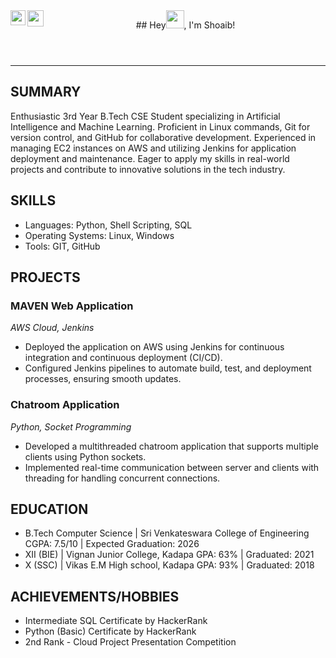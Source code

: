 <!DOCTYPE html>
<html lang="en">
<head>
</head>
<body>
    <header>
        <div>
        ## Hey<img src="https://github.com/TheDudeThatCode/TheDudeThatCode/blob/master/Assets/Hi.gif" width="29px">, I'm Shoaib!
        <a href="https://www.linkedin.com/in/shaik-shoaib-/">
        <img align="left" width="24px" src="https://cdn.jsdelivr.net/npm/simple-icons@v3/icons/linkedin.svg"  /></a>
        <a href="mailto:shaikshoaib820@gmail.com">
        <img align="left" width="26px" src="https://cdn.jsdelivr.net/npm/simple-icons@v3/icons/gmail.svg" /></a>
        </div>
    </header>
    <hr>
    <section class="section">
        <h2>SUMMARY</h2>
        <p>Enthusiastic 3rd Year B.Tech CSE Student specializing in Artificial Intelligence and Machine Learning. Proficient in Linux commands, Git for version control, and GitHub for collaborative development. Experienced in managing EC2 instances on AWS and utilizing Jenkins for application deployment and maintenance. Eager to apply my skills in real-world projects and contribute to innovative solutions in the tech industry.</p>
    </section>
    <section class="section">
        <h2>SKILLS</h2>
        <ul>
            <li>Languages: Python, Shell Scripting, SQL</li>
            <li>Operating Systems: Linux, Windows</li>
            <li>Tools: GIT, GitHub</li>
        </ul>
    </section>
    <section class="section">
        <h2>PROJECTS</h2>
        <h3>MAVEN Web Application</h3>
        <p><em>AWS Cloud, Jenkins</em></p>
        <ul>
            <li>Deployed the application on AWS using Jenkins for continuous integration and continuous deployment (CI/CD).</li>
            <li>Configured Jenkins pipelines to automate build, test, and deployment processes, ensuring smooth updates.</li>
        </ul>
        <h3>Chatroom Application</h3>
        <p><em>Python, Socket Programming</em></p>
        <ul>
            <li>Developed a multithreaded chatroom application that supports multiple clients using Python sockets.</li>
            <li>Implemented real-time communication between server and clients with threading for handling concurrent connections.</li>
        </ul>
    </section>
    <section class="section">
        <h2>EDUCATION</h2>
        <ul>
            <li>B.Tech Computer Science | Sri Venkateswara College of Engineering CGPA: 7.5/10 | Expected Graduation: 2026</li>
            <li>XII (BIE) | Vignan Junior College, Kadapa GPA: 63% | Graduated: 2021</li>
            <li>X (SSC) | Vikas E.M High school, Kadapa GPA: 93% | Graduated: 2018</li>
        </ul>
    </section>
    <section class="section">
        <h2>ACHIEVEMENTS/HOBBIES</h2>
        <ul>
            <li>Intermediate SQL Certificate by HackerRank</li>
            <li>Python (Basic) Certificate by HackerRank</li>
            <li>2nd Rank - Cloud Project Presentation Competition</li>
        </ul>
    </section>
</body>
</html>
